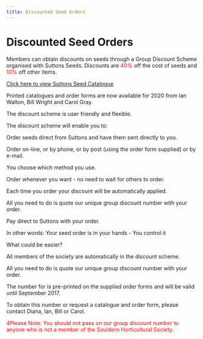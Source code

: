 ```yaml
---
title: Discounted Seed Orders
---
```


# Discounted Seed Orders

Members can obtain discounts on seeds through a Group Discount Scheme organised with Suttons Seeds.
Discounts are <span style="color:red">40%</span> off the cost of seeds and <span style="color:red">10%</span> off other items.

[Click here to view Suttons Seed Catalogue](https://hub.suttons.co.uk/catalogues/4732v2-suttons-catalogue/)

Printed catalogues and order forms are now available for 2020 from
Ian Walton, Bill Wright and Carol Gray. 

The discount scheme is user friendly and flexible. 

The discount scheme will enable you to:

Order seeds direct from Suttons and have them sent directly to you.

Order on-line, or by phone, or by post (using the order form supplied) or by e-mail. 

You choose which method you use.

Order whenever you want - no need to wait for others to order.

Each time you order your discount will be automatically applied.

All you need to do is quote our unique group discount number with your order. 

Pay direct to Suttons with your order.

In other words: Your seed order is in your hands - You control it

What could be easier?

All members of the society are automatically in the discount scheme. 

All you need to do is quote our unique group discount number with your order. 

The number for is pre-printed on the supplied order forms and will be valid until September 2017.

To obtain this number or request a catalogue and order form, please contact Diana, Ian, Bill or Carol.

<span style="color:red">4Please Note: You should not pass on our group discount number to anyone
who is not a member of the Souldern Horticultural Society.</span>
